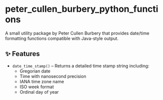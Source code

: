 # peter_cullen_burbery_python_functions

A small utility package by Peter Cullen Burbery that provides date/time formatting functions compatible with Java-style output.

## ✨ Features

- `date_time_stamp()` – Returns a detailed time stamp string including:
  - Gregorian date
  - Time with nanosecond precision
  - IANA time zone name
  - ISO week format
  - Ordinal day of year